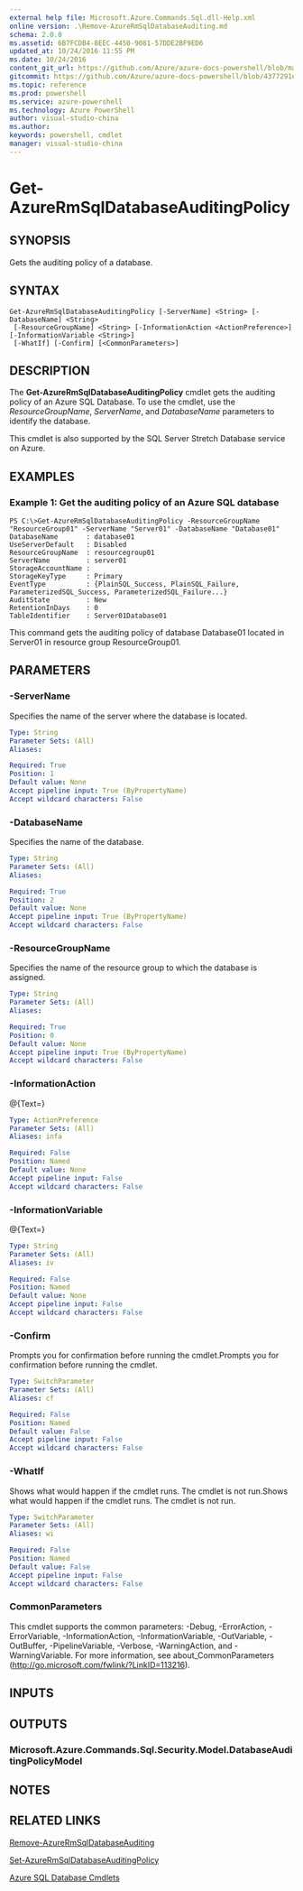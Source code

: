 ```yaml
---
external help file: Microsoft.Azure.Commands.Sql.dll-Help.xml
online version: .\Remove-AzureRmSqlDatabaseAuditing.md
schema: 2.0.0
ms.assetid: 6B7FCDB4-8EEC-4450-9081-57DDE2BF9ED6
updated_at: 10/24/2016 11:55 PM
ms.date: 10/24/2016
content_git_url: https://github.com/Azure/azure-docs-powershell/blob/master/azureps-cmdlets-docs/ResourceManager/AzureRM.Sql/v2.1.0/Get-AzureRmSqlDatabaseAuditingPolicy.md
gitcommit: https://github.com/Azure/azure-docs-powershell/blob/4377291ee360e58e2c1c5d644155daf6a0279055/azureps-cmdlets-docs/ResourceManager/AzureRM.Sql/v2.1.0/Get-AzureRmSqlDatabaseAuditingPolicy.md
ms.topic: reference
ms.prod: powershell
ms.service: azure-powershell
ms.technology: Azure PowerShell
author: visual-studio-china
ms.author: 
keywords: powershell, cmdlet
manager: visual-studio-china
---
```


# Get-AzureRmSqlDatabaseAuditingPolicy

## SYNOPSIS
Gets the auditing policy of a database.

## SYNTAX

```
Get-AzureRmSqlDatabaseAuditingPolicy [-ServerName] <String> [-DatabaseName] <String>
 [-ResourceGroupName] <String> [-InformationAction <ActionPreference>] [-InformationVariable <String>]
 [-WhatIf] [-Confirm] [<CommonParameters>]
```

## DESCRIPTION
The **Get-AzureRmSqlDatabaseAuditingPolicy** cmdlet gets the auditing policy of an Azure SQL Database.
To use the cmdlet, use the *ResourceGroupName*, *ServerName*, and *DatabaseName* parameters to identify the database.

This cmdlet is also supported by the SQL Server Stretch Database service on Azure.

## EXAMPLES

### Example 1: Get the auditing policy of an Azure SQL database
```
PS C:\>Get-AzureRmSqlDatabaseAuditingPolicy -ResourceGroupName "ResourceGroup01" -ServerName "Server01" -DatabaseName "Database01"
DatabaseName       : database01
UseServerDefault   : Disabled
ResourceGroupName  : resourcegroup01
ServerName         : server01
StorageAccountName : 
StorageKeyType     : Primary
EventType          : {PlainSQL_Success, PlainSQL_Failure, ParameterizedSQL_Success, ParameterizedSQL_Failure...} 
AuditState         : New
RetentionInDays    : 0
TableIdentifier    : Server01Database01
```

This command gets the auditing policy of database Database01 located in Server01 in resource group ResourceGroup01.

## PARAMETERS

### -ServerName
Specifies the name of the server where the database is located.

```yaml
Type: String
Parameter Sets: (All)
Aliases: 

Required: True
Position: 1
Default value: None
Accept pipeline input: True (ByPropertyName)
Accept wildcard characters: False
```

### -DatabaseName
Specifies the name of the database.

```yaml
Type: String
Parameter Sets: (All)
Aliases: 

Required: True
Position: 2
Default value: None
Accept pipeline input: True (ByPropertyName)
Accept wildcard characters: False
```

### -ResourceGroupName
Specifies the name of the resource group to which the database is assigned.

```yaml
Type: String
Parameter Sets: (All)
Aliases: 

Required: True
Position: 0
Default value: None
Accept pipeline input: True (ByPropertyName)
Accept wildcard characters: False
```

### -InformationAction
@{Text=}

```yaml
Type: ActionPreference
Parameter Sets: (All)
Aliases: infa

Required: False
Position: Named
Default value: None
Accept pipeline input: False
Accept wildcard characters: False
```

### -InformationVariable
@{Text=}

```yaml
Type: String
Parameter Sets: (All)
Aliases: iv

Required: False
Position: Named
Default value: None
Accept pipeline input: False
Accept wildcard characters: False
```

### -Confirm
Prompts you for confirmation before running the cmdlet.Prompts you for confirmation before running the cmdlet.

```yaml
Type: SwitchParameter
Parameter Sets: (All)
Aliases: cf

Required: False
Position: Named
Default value: False
Accept pipeline input: False
Accept wildcard characters: False
```

### -WhatIf
Shows what would happen if the cmdlet runs.
The cmdlet is not run.Shows what would happen if the cmdlet runs.
The cmdlet is not run.

```yaml
Type: SwitchParameter
Parameter Sets: (All)
Aliases: wi

Required: False
Position: Named
Default value: False
Accept pipeline input: False
Accept wildcard characters: False
```

### CommonParameters
This cmdlet supports the common parameters: -Debug, -ErrorAction, -ErrorVariable, -InformationAction, -InformationVariable, -OutVariable, -OutBuffer, -PipelineVariable, -Verbose, -WarningAction, and -WarningVariable. For more information, see about_CommonParameters (http://go.microsoft.com/fwlink/?LinkID=113216).

## INPUTS

## OUTPUTS

### Microsoft.Azure.Commands.Sql.Security.Model.DatabaseAuditingPolicyModel

## NOTES

## RELATED LINKS

[Remove-AzureRmSqlDatabaseAuditing](xref:ResourceManager/AzureRM.Sql/v2.1.0/Remove-AzureRmSqlDatabaseAuditing.md)

[Set-AzureRmSqlDatabaseAuditingPolicy](xref:ResourceManager/AzureRM.Sql/v2.1.0/Set-AzureRmSqlDatabaseAuditingPolicy.md)

[Azure SQL Database Cmdlets](xref:ResourceManager/AzureRM.Sql/v2.1.0/AzureRM.Sql.md)


